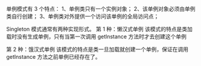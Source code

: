 单例模式有 3 个特点：
1、单例类只有一个实例对象；
2、该单例对象必须由单例类自行创建；
3、单例类对外提供一个访问该单例的全局访问点；


Singleton 模式通常有两种实现形式。
第 1 种：懒汉式单例
该模式的特点是类加载时没有生成单例，只有当第一次调用 getlnstance 方法时才去创建这个单例


第 2 种：饿汉式单例
该模式的特点是类一旦加载就创建一个单例，保证在调用 getInstance 方法之前单例已经存在了。
